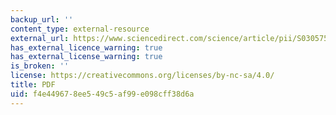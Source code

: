 ```yaml
---
backup_url: ''
content_type: external-resource
external_url: https://www.sciencedirect.com/science/article/pii/S0305750X04000440
has_external_licence_warning: true
has_external_license_warning: true
is_broken: ''
license: https://creativecommons.org/licenses/by-nc-sa/4.0/
title: PDF
uid: f4e44967-8ee5-49c5-af99-e098cff38d6a
---
```

